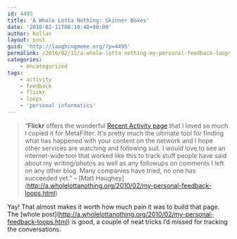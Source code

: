 ```yaml
---
id: 4495
title: 'A Whole Lotta Nothing: Skinner Boxes'
date: '2010-02-11T08:10:48+00:00'
author: Kellan
layout: post
guid: 'http://laughingmeme.org/?p=4495'
permalink: /2010/02/11/a-whole-lotta-nothing-my-personal-feedback-loops/
categories:
    - Uncategorized
tags:
    - activity
    - feedback
    - flickr
    - loops
    - 'personal informatics'
---
```


> “**Flickr** offers the wonderful [Recent Activity page](http://www.flickr.com/activity/) that I loved so much I copied it for MetaFilter. It's pretty much the ultimate tool for finding what has happened with your content on the network and I hope other services are watching and following suit. I would love to see an internet-wide tool that worked like this to track stuff people have said about my writing/photos as well as any followups on comments I left on any other blog. Many companies have tried, no one has succeeded yet.” – \[Matt Haughey\](http://a.wholelottanothing.org/2010/02/my-personal-feedback-loops.html)

Yay! That almost makes it worth how much pain it was to build that page. The \[whole post\](http://a.wholelottanothing.org/2010/02/my-personal-feedback-loops.html) is good, a couple of neat tricks I’d missed for tracking the conversations.